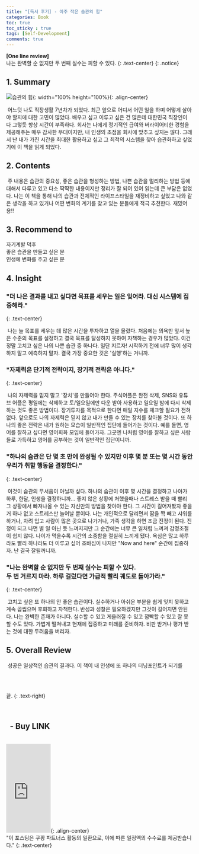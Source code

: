 ```yaml
---
title: "[독서 후기] - 아주 작은 습관의 힘"
categories: Book
toc: true
toc_sticky : true
tags: [Self-Development]
comments: true
---
```


**[One line review]**<br/> 나는 완벽할 순 없지만 두 번째 실수는 피할 수 있다.
{: .text-center}
{: .notice}

## 1. Summary

![습관의 힘](https://user-images.githubusercontent.com/86281619/127732765-8b88f7a3-6a7c-4d0c-ba62-be4bbe676b9f.png){: width="100% height="100%}{: .align-center}

&nbsp;어느덧 나도 직장생활 7년차가 되었다. 최근 앞으로 어디서 어떤 일을 하며 어떻게 살아야 할지에 대한 고민이 많았다. 배우고 싶고 이루고 싶은 건 많은데 대한민국 직장인이 다 그렇듯 항상 시간이 부족하다. 회사는 나에게 정기적인 급여와 버라이어티한 경험을 제공해주는 매우 감사한 무대이지만, 내 인생의 초점을 회사에 맞추고 싶지는 않다. 그래서 난 내가 가진 시간을 최대한 활용하고 싶고 그 최적의 시스템을 찾아 습관화하고 싶었기에 이 책을 읽게 되었다.

## 2. Contents

&nbsp;주 내용은 습관의 중요성, 좋은 습관을 형성하는 방법, 나쁜 습관을 멀리하는 방법 등에 대해서 다루고 있고 다소 딱딱한 내용이지만 정리가 잘 되어 있어 읽는데 큰 부담은 없었다. 나는 이 책을 통해 나의 습관과 전체적인 라이프스타일을 재정비하고 싶었고 나와 같은 생각을 하고 있거나 어떤 변화의 계기를 찾고 있는 분들에게 적극 추천한다. 재밌어용!!

## 3. Recommend to

자기계발 덕후<br/>좋은 습관을 만들고 싶은 분<br/>인생에 변화를 주고 싶은 분

## 4. Insight

### "더 나은 결과를 내고 싶다면 목표를 세우는 일은 잊어라. 대신 시스템에 집중해라."
{: .text-center}

&nbsp;나는 늘 목표를 세우는 데 많은 시간을 투자하고 열을 올렸다. 처음에는 의욕만 앞서 높은 수준의 목표를 설정하고 결국 목표를 달성하지 못하여 자책하는 경우가 많았다. 이건 정말 고치고 싶은 나의 나쁜 습관 중 하나다. 일단 지르자! 시작하기 전에 너무 많이 생각하지 말고 예측하지 말자. 결국 가장 중요한 것은 '실행'하는 거니까. 

### "자제력은 단기적 전략이지, 장기적 전략은 아니다."
{: .text-center}

&nbsp;나의 자제력을 믿지 말고 '장치'를 만들어야 한다. 주식어플은 완전 삭제, SNS와 유튜브 어플은 평일에는 삭제하고 토/일요일에만 다운 받아 사용하고 일요일 밤에 다시 삭제하는 것도 좋은 방법이다. 장기투자를 목적으로 한다면 매일 지수를 체크할 필요가 전혀 없다. 앞으로도 나의 자제력은 믿지 않고 내가 만들 수 있는 장치를 찾아볼 것이다. 또 하나의 좋은 전략은 내가 원하는 모습이 일반적인 집단에 들어가는 것이다. 예를 들면, 영어를 잘하고 싶다면 영어회화 모임에 들어가자. 그곳엔 나처럼 영어를 잘하고 싶은 사람들로 가득하고 영어를 공부하는 것이 일반적인 집단이니까.

### "하나의 습관은 단 몇 초 만에 완성될 수 있지만 이후 몇 분 또는 몇 시간 동안 우리가 취할 행동을 결정한다."
{: .text-center}

&nbsp;이것이 습관의 무서움이 아닐까 싶다. 하나의 습관이 이후 몇 시간을 결정하고 나아가 하루, 한달, 인생을 결정하니까... 좋지 않은 상황에 처했을때나 스트레스 받을 때 빨리 그 상황에서 빠져나올 수 있는 자신만의 방법을 찾아야 한다. 그 시간이 길어져봤자 좋을 거 하나 없고 스트레스만 늘어날 뿐이다. 나는 개인적으로 달리면서 땀을 쫙 빼고 샤워를 하거나, 차려 입고 사람이 많은 곳으로 나가거나, 가족 생각을 하면 조금 진정이 된다. 진정이 되고 나면 별 일 아닌 듯 느껴지지만 그 순간에는 너무 큰 일처럼 느껴져 감정조절이 쉽지 않다. 나이가 먹을수록 시간의 소중함을 절실히 느끼게 됐다. 욕심은 많고 하루라도 빨리 하나라도 더 이루고 싶어 조바심이 나지만 "Now and here" 순간에 집중하자. 난 결국 잘될꺼니까.

### "나는 완벽할 순 없지만 두 번째 실수는 피할 수 있다.<br/>두 번 거르지 마라. 하루 걸렀다면 가급적 빨리 궤도로 돌아가라."
{: .text-center}

&nbsp;고치고 싶은 또 하나의 안 좋은 습관이다. 실수하거나 아쉬운 부분을 쉽게 잊지 못하고 계속 곱씹으며 후회하고 자책한다. 반성과 성찰은 필요하겠지만 그것이 길어지면 안된다. 나는 완벽한 존재가 아니다. 실수할 수 있고 게을러질 수 있고 깜빡할 수 있고 잘 못할 수도 있다. 가볍게 떨쳐내고 현재에 집중하고 미래를 준비하자. 비판 받거나 평가 받는 것에 대한 두려움을 버리자.

## 5. Overall Review

&nbsp;성공은 일상적인 습관의 결과다. 이 책이 내 인생에 또 하나의 터닝포인트가 되기를

<br/>
<br/>

끝.
{: .text-right}

<br/>

## &nbsp; - Buy LINK
<br/>
<iframe src="https://coupa.ng/b4KMS7" width="120" height="240" frameborder="0" scrolling="no" referrerpolicy="unsafe-url"></iframe>{: .align-center}
<br/>
"이 포스팅은 쿠팡 파트너스 활동의 일환으로, 이에 따른 일정액의 수수료를 제공받습니다."
{: .text-center}
